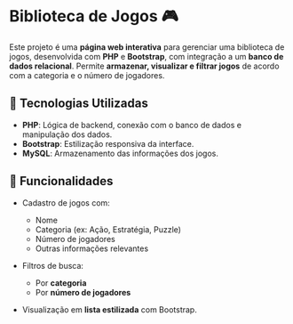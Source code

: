 # Biblioteca de Jogos 🎮

Este projeto é uma **página web interativa** para gerenciar uma biblioteca de jogos, desenvolvida com **PHP** e **Bootstrap**, com integração a um **banco de dados relacional**. Permite **armazenar, visualizar e filtrar jogos** de acordo com a categoria e o número de jogadores.

## 🔧 Tecnologias Utilizadas

- **PHP**: Lógica de backend, conexão com o banco de dados e manipulação dos dados.
- **Bootstrap**: Estilização responsiva da interface.
- **MySQL**: Armazenamento das informações dos jogos.

## 📌 Funcionalidades

- Cadastro de jogos com:
  - Nome
  - Categoria (ex: Ação, Estratégia, Puzzle)
  - Número de jogadores
  - Outras informações relevantes

- Filtros de busca:
  - Por **categoria**
  - Por **número de jogadores**

- Visualização em **lista estilizada** com Bootstrap.
